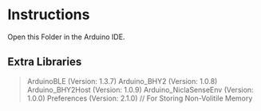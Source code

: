 # Instructions

Open this Folder in the Arduino IDE.

## Extra Libraries

> ArduinoBLE (Version: 1.3.7)
> Arduino_BHY2 (Version: 1.0.8)
> Arduino_BHY2Host (Version: 1.0.9)
> Arduino_NiclaSenseEnv (Version: 1.0.0)
> Preferences (Version: 2.1.0)              // For Storing Non-Volitile Memory

